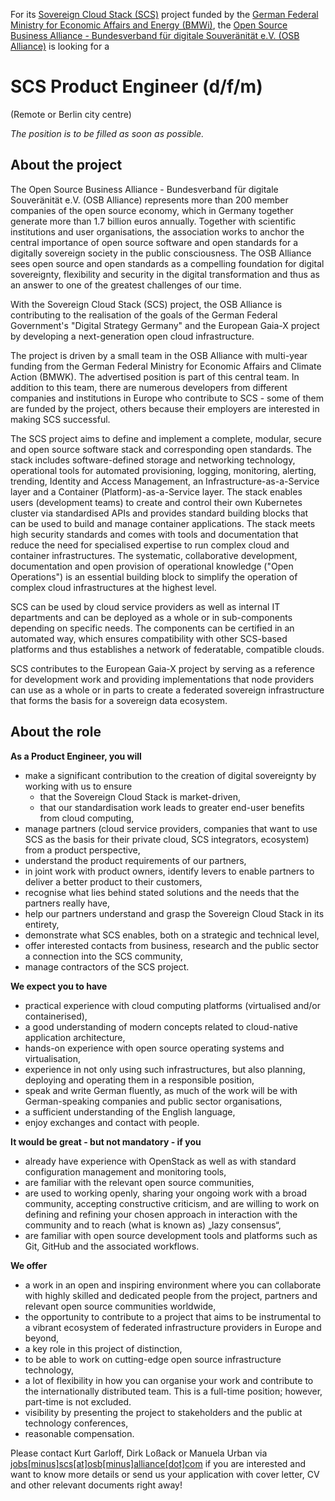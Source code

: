For its [Sovereign Cloud Stack (SCS)](https://scs.community/)
project funded by the [German Federal Ministry for Economic Affairs and Energy (BMWi)](https://bmwi.de/), the
[Open Source Business Alliance - Bundesverband für digitale Souveränität e.V. (OSB Alliance)](https://osb-alliance.de/)
is looking for a
# SCS Product Engineer (d/f/m)
(Remote or Berlin city centre)

*The position is to be filled as soon as possible.*

## About the project

The Open Source Business Alliance - Bundesverband für digitale Souveränität e.V. (OSB Alliance) represents more than 200 member companies of the open source economy, which in Germany together generate more than 1.7 billion euros annually. Together with scientific institutions and user organisations, the association works to anchor the central importance of open source software and open standards for a digitally sovereign society in the public consciousness. The OSB Alliance sees open source and open standards as a compelling foundation for digital sovereignty, flexibility and security in the digital transformation and thus as an answer to one of the greatest challenges of our time.

With the Sovereign Cloud Stack (SCS) project, the OSB Alliance is contributing to the realisation of the goals of the German Federal Government's "Digital Strategy Germany" and the European Gaia-X project by developing a next-generation open cloud infrastructure.

The project is driven by a small team in the OSB Alliance with multi-year funding from the German Federal Ministry for Economic Affairs and Climate Action (BMWK). The advertised position is part of this central team. In addition to this team, there are numerous developers from different companies and institutions in Europe who contribute to SCS - some of them are funded by the project, others because their employers are interested in making SCS successful.

The SCS project aims to define and implement a complete, modular, secure and open source software stack and corresponding open standards. The stack includes software-defined storage and networking technology, operational tools for automated provisioning, logging, monitoring, alerting, trending, Identity and Access Management, an Infrastructure-as-a-Service layer and a Container (Platform)-as-a-Service layer. The stack enables users (development teams) to create and control their own Kubernetes cluster via standardised APIs and provides standard building blocks that can be used to build and manage container applications. The stack meets high security standards and comes with tools and documentation that reduce the need for specialised expertise to run complex cloud and container infrastructures. The systematic, collaborative development, documentation and open provision of operational knowledge ("Open Operations") is an essential building block to simplify the operation of complex cloud infrastructures at the highest level.

SCS can be used by cloud service providers as well as internal IT departments and can be deployed as a whole or in sub-components depending on specific needs. The components can be certified in an automated way, which ensures compatibility with other SCS-based platforms and thus establishes a network of federatable, compatible clouds. 

SCS contributes to the European Gaia-X project by serving as a reference for development work and providing implementations that node providers can use as a whole or in parts to create a federated sovereign infrastructure that forms the basis for a sovereign data ecosystem.

## About the role

**As a Product Engineer, you will**

* make a significant contribution to the creation of digital sovereignty by working with us to ensure
    - that the Sovereign Cloud Stack is market-driven,
    - that our standardisation work leads to greater end-user benefits from cloud computing,
* manage partners (cloud service providers, companies that want to use SCS as the basis for their private cloud, SCS integrators, ecosystem) from a product perspective,
* understand the product requirements of our partners,  
* in joint work with product owners, identify levers to enable partners to deliver a better product to their customers,
* recognise what lies behind stated solutions and the needs that the partners really have,
* help our partners understand and grasp the Sovereign Cloud Stack in its entirety,
* demonstrate what SCS enables, both on a strategic and technical level,
* offer interested contacts from business, research and the public sector a connection into the SCS community,
* manage contractors of the SCS project.

**We expect you to have**

* practical experience with cloud computing platforms (virtualised and/or containerised),
* a good understanding of modern concepts related to cloud-native application architecture,
* hands-on experience with open source operating systems and virtualisation,
* experience in not only using such infrastructures, but also planning, deploying and operating them in a responsible position,
* speak and write German fluently, as much of the work will be with German-speaking companies and public sector organisations, 
* a sufficient understanding of the English language,
* enjoy exchanges and contact with people. 

**It would be great - but not mandatory - if you**

* already have experience with OpenStack as well as with standard configuration management and monitoring tools,
* are familiar with the relevant open source communities,
* are used to working openly, sharing your ongoing work with a broad community, accepting constructive criticism, and are willing to work on defining and refining your chosen approach in interaction with the community and to reach (what is known as) „lazy consensus“,
* are familiar with open source development tools and platforms such as Git, GitHub and the associated workflows.

**We offer**

* a work in an open and inspiring environment where you can collaborate with highly skilled and dedicated people from the project, partners and relevant open source communities worldwide,
* the opportunity to contribute to a project that aims to be instrumental to a vibrant ecosystem of federated infrastructure providers in Europe and beyond,
* a key role in this project of distinction,
* to be able to work on cutting-edge open source infrastructure technology,
* a lot of flexibility in how you can organise your work and contribute to the internationally distributed team. This is a full-time position; however, part-time is not excluded.
* visibility by presenting the project to stakeholders and the public at technology conferences,
* reasonable compensation.

Please contact Kurt Garloff, Dirk Loßack or Manuela Urban via
[jobs[minus]scs[at]osb[minus]alliance[dot]com](mailto:jobs-scs@osb-alliance.com) if you are interested and want to know more details or send us your application with cover letter, CV and other relevant documents right away!
